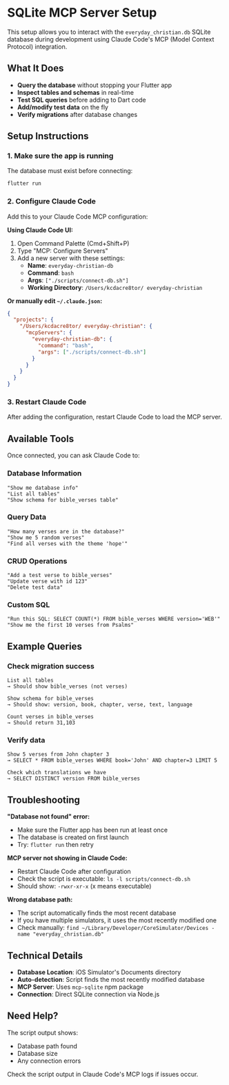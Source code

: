 # SQLite MCP Server Setup

This setup allows you to interact with the `everyday_christian.db` SQLite database during development using Claude Code's MCP (Model Context Protocol) integration.

## What It Does

- **Query the database** without stopping your Flutter app
- **Inspect tables and schemas** in real-time
- **Test SQL queries** before adding to Dart code
- **Add/modify test data** on the fly
- **Verify migrations** after database changes

## Setup Instructions

### 1. Make sure the app is running

The database must exist before connecting:
```bash
flutter run
```

### 2. Configure Claude Code

Add this to your Claude Code MCP configuration:

**Using Claude Code UI:**
1. Open Command Palette (Cmd+Shift+P)
2. Type "MCP: Configure Servers"
3. Add a new server with these settings:
   - **Name**: `everyday-christian-db`
   - **Command**: `bash`
   - **Args**: `["./scripts/connect-db.sh"]`
   - **Working Directory**: `/Users/kcdacre8tor/ everyday-christian`

**Or manually edit `~/.claude.json`:**
```json
{
  "projects": {
    "/Users/kcdacre8tor/ everyday-christian": {
      "mcpServers": {
        "everyday-christian-db": {
          "command": "bash",
          "args": ["./scripts/connect-db.sh"]
        }
      }
    }
  }
}
```

### 3. Restart Claude Code

After adding the configuration, restart Claude Code to load the MCP server.

## Available Tools

Once connected, you can ask Claude Code to:

### Database Information
```
"Show me database info"
"List all tables"
"Show schema for bible_verses table"
```

### Query Data
```
"How many verses are in the database?"
"Show me 5 random verses"
"Find all verses with the theme 'hope'"
```

### CRUD Operations
```
"Add a test verse to bible_verses"
"Update verse with id 123"
"Delete test data"
```

### Custom SQL
```
"Run this SQL: SELECT COUNT(*) FROM bible_verses WHERE version='WEB'"
"Show me the first 10 verses from Psalms"
```

## Example Queries

### Check migration success
```
List all tables
→ Should show bible_verses (not verses)

Show schema for bible_verses
→ Should show: version, book, chapter, verse, text, language

Count verses in bible_verses
→ Should return 31,103
```

### Verify data
```
Show 5 verses from John chapter 3
→ SELECT * FROM bible_verses WHERE book='John' AND chapter=3 LIMIT 5

Check which translations we have
→ SELECT DISTINCT version FROM bible_verses
```

## Troubleshooting

**"Database not found" error:**
- Make sure the Flutter app has been run at least once
- The database is created on first launch
- Try: `flutter run` then retry

**MCP server not showing in Claude Code:**
- Restart Claude Code after configuration
- Check the script is executable: `ls -l scripts/connect-db.sh`
- Should show: `-rwxr-xr-x` (x means executable)

**Wrong database path:**
- The script automatically finds the most recent database
- If you have multiple simulators, it uses the most recently modified one
- Check manually: `find ~/Library/Developer/CoreSimulator/Devices -name "everyday_christian.db"`

## Technical Details

- **Database Location**: iOS Simulator's Documents directory
- **Auto-detection**: Script finds the most recently modified database
- **MCP Server**: Uses `mcp-sqlite` npm package
- **Connection**: Direct SQLite connection via Node.js

## Need Help?

The script output shows:
- Database path found
- Database size
- Any connection errors

Check the script output in Claude Code's MCP logs if issues occur.
